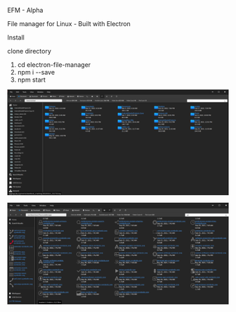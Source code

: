 
EFM - Alpha

File manager for Linux - Built with Electron

Install

clone directory
1. cd electron-file-manager
2. npm i --save
3. npm start


![Screenshot 1](/screenshots/screenshot1.png?raw=true "Screenshot 1")

![Screenshot 2](/screenshots/screenshot2.png?raw=true "Screenshot 2")
